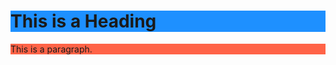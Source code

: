 <!DOCTYPE html>
<html>
<head>
<title>Page Title</title>
</head>
<body>

<h1 style="background-color:DodgerBlue;">This is a Heading</h1>
<p style="background-color:Tomato;">This is a paragraph.</p>

</body>
</html>

